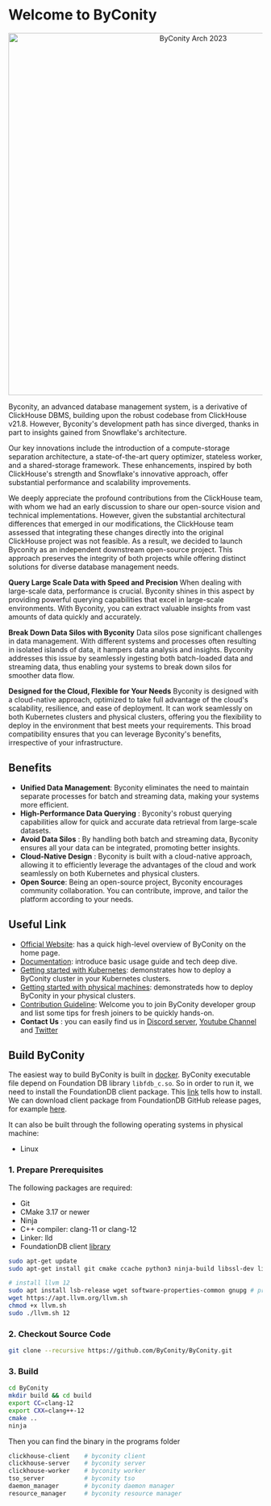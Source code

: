 # Welcome to ByConity

<p align="center"> 
<img width="717" alt="ByConity Arch 2023" src="https://github.com/ByConity/ByConity/assets/23332032/c266aa89-c1b8-4a35-a47d-ee5718a9443a">

Byconity, an advanced database management system, is a derivative of ClickHouse DBMS, building upon the robust codebase from ClickHouse v21.8. However, Byconity's development path has since diverged, thanks in part to insights gained from Snowflake's architecture.

Our key innovations include the introduction of a compute-storage separation architecture, a state-of-the-art query optimizer, stateless worker, and a shared-storage framework. These enhancements, inspired by both ClickHouse's strength and Snowflake's innovative approach, offer substantial performance and scalability improvements.

We deeply appreciate the profound contributions from the ClickHouse team, with whom we had an early discussion to share our open-source vision and technical implementations. However, given the substantial architectural differences that emerged in our modifications, the ClickHouse team assessed that integrating these changes directly into the original ClickHouse project was not feasible. As a result, we decided to launch Byconity as an independent downstream open-source project. This approach preserves the integrity of both projects while offering distinct solutions for diverse database management needs.


**Query Large Scale Data with Speed and Precision**
When dealing with large-scale data, performance is crucial. Byconity shines in this aspect by providing powerful querying capabilities that excel in large-scale environments. With Byconity, you can extract valuable insights from vast amounts of data quickly and accurately.
    
**Break Down Data Silos with Byconity**
Data silos pose significant challenges in data management. With different systems and processes often resulting in isolated islands of data, it hampers data analysis and insights. Byconity addresses this issue by seamlessly ingesting both batch-loaded data and streaming data, thus enabling your systems to break down silos for smoother data flow.

**Designed for the Cloud, Flexible for Your Needs**
Byconity is designed with a cloud-native approach, optimized to take full advantage of the cloud's scalability, resilience, and ease of deployment. It can work seamlessly on both Kubernetes clusters and physical clusters, offering you the flexibility to deploy in the environment that best meets your requirements. This broad compatibility ensures that you can leverage Byconity's benefits, irrespective of your infrastructure.

## Benefits
- **Unified Data Management**: Byconity eliminates the need to maintain separate processes for batch and streaming data, making your systems more efficient.
- **High-Performance Data Querying** : Byconity's robust querying capabilities allow for quick and accurate data retrieval from large-scale datasets.
- **Avoid Data Silos** : By handling both batch and streaming data, Byconity ensures all your data can be integrated, promoting better insights.
- **Cloud-Native Design** : Byconity is built with a cloud-native approach, allowing it to efficiently leverage the advantages of the cloud and work seamlessly on both Kubernetes and physical clusters.
- **Open Source**: Being an open-source project, Byconity encourages community collaboration. You can contribute, improve, and tailor the platform according to your needs.
    
## Useful Link
    
- [Official Website](https://byconity.github.io/): has a quick high-level overview of ByConity on the home page.
- [Documentation](https://byconity.github.io/docs/introduction/main-principle-concepts): introduce basic usage guide and tech deep dive.
- [Getting started with Kubernetes](https://byconity.github.io/docs/deployment/deploy-k8s): demonstrates how to deploy a ByConity cluster in your Kubernetes clusters.
- [Getting started with physical machines](https://byconity.github.io/docs/deployment/package-deployment): demonstrateds how to deploy ByConity in your physical clusters.
- [Contribution Guideline](https://github.com/ByConity/ByConity/blob/master/CONTRIBUTING.md): Welcome you to join ByConity developer group and list some tips for fresh joiners to be quickly hands-on.
- **Contact Us** : you can easily find us in [Discord server](https://discord.gg/V4BvTWGEQJ), [Youtube Channel](https://www.youtube.com/@ByConity/featured) and [Twitter](https://twitter.com/ByConity)

## Build ByConity

The easiest way to build ByConity is built in [docker](https://github.com/ByConity/ByConity/tree/master/docker/builder). ByConity executable file depend on Foundation DB library `libfdb_c.so`. So in order to run it, we need to install the FoundationDB client package. This [link](https://apple.github.io/foundationdb/getting-started-linux.html) tells how to install. We can download client package from FoundationDB GitHub release pages, for example [here][foundationdb-client-library].

It can also be built through the following operating systems in physical machine:

- Linux

### 1. Prepare Prerequisites
The following packages are required:

- Git
- CMake 3.17 or newer
- Ninja
- C++ compiler: clang-11 or clang-12
- Linker: lld
- FoundationDB client [library][foundationdb-client-library]

```sh
sudo apt-get update
sudo apt-get install git cmake ccache python3 ninja-build libssl-dev libsnappy-dev apt-transport-https

# install llvm 12
sudo apt install lsb-release wget software-properties-common gnupg # pre-requisites of llvm.sh
wget https://apt.llvm.org/llvm.sh
chmod +x llvm.sh
sudo ./llvm.sh 12
```

### 2. Checkout Source Code

```sh
git clone --recursive https://github.com/ByConity/ByConity.git
```

### 3. Build

```sh
cd ByConity
mkdir build && cd build
export CC=clang-12
export CXX=clang++-12
cmake ..
ninja
```

Then you can find the binary in the programs folder

```sh
clickhouse-client    # byconity client
clickhouse-server    # byconity server
clickhouse-worker    # byconity worker
tso_server           # byconity tso
daemon_manager       # byconity daemon manager
resource_manager     # byconity resource manager
```


[foundationdb-client-library]: https://github.com/apple/foundationdb/releases/tag/7.1.3
